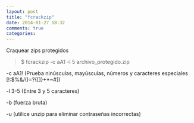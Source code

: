 ```yaml
---
layout: post
title: "fcrackzip"
date: 2014-01-27 18:32
comments: true
categories: 
---
```

Craquear zips protegidos

>$ fcrackzip -c aA1 -l 5 archivo_protegido.zip 

-c aA1!  (Prueba ninúsculas, mayúsculas, números y caracteres especiales [!:$%&/()=?{[]}+*~#])

-l 3-5  (Entre 3 y 5 caracteres)

-b  (fuerza bruta)

-u  (utilice unzip para eliminar contraseñas incorrectas)


